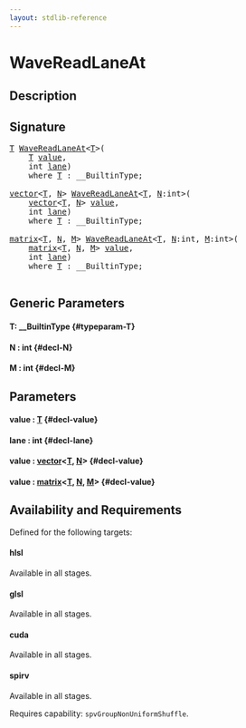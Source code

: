 ```yaml
---
layout: stdlib-reference
---
```


# WaveReadLaneAt

## Description





## Signature 

<pre>
<a href="/stdlib-reference/global-decls/wavereadlaneat-048c#typeparam-T" class="code_type">T</a> <a href="/stdlib-reference/global-decls/wavereadlaneat-048c">WaveReadLaneAt</a>&lt;<a href="/stdlib-reference/global-decls/wavereadlaneat-048c#typeparam-T" class="code_type">T</a>&gt;(
    <a href="/stdlib-reference/global-decls/wavereadlaneat-048c#typeparam-T" class="code_type">T</a> <a href="/stdlib-reference/global-decls/wavereadlaneat-048c#decl-value" class="code_param">value</a>,
    <span class="code_keyword">int</span> <a href="/stdlib-reference/global-decls/wavereadlaneat-048c#decl-lane" class="code_param">lane</a>)
    <span class='code_keyword'>where</span> <a href="/stdlib-reference/global-decls/wavereadlaneat-048c#typeparam-T" class="code_type">T</a> : __BuiltinType;

<a href="/stdlib-reference/types/vector/index" class="code_type">vector</a>&lt;<a href="/stdlib-reference/global-decls/wavereadlaneat-048c#typeparam-T" class="code_type">T</a>, <a href="/stdlib-reference/global-decls/wavereadlaneat-048c#decl-N" class="code_var">N</a>&gt; <a href="/stdlib-reference/global-decls/wavereadlaneat-048c">WaveReadLaneAt</a>&lt;<a href="/stdlib-reference/global-decls/wavereadlaneat-048c#typeparam-T" class="code_type">T</a>, <a href="/stdlib-reference/global-decls/wavereadlaneat-048c#decl-N" class="code_var">N</a>:<span class="code_keyword">int</span>&gt;(
    <a href="/stdlib-reference/types/vector/index" class="code_type">vector</a>&lt;<a href="/stdlib-reference/global-decls/wavereadlaneat-048c#typeparam-T" class="code_type">T</a>, <a href="/stdlib-reference/global-decls/wavereadlaneat-048c#decl-N" class="code_var">N</a>&gt; <a href="/stdlib-reference/global-decls/wavereadlaneat-048c#decl-value" class="code_param">value</a>,
    <span class="code_keyword">int</span> <a href="/stdlib-reference/global-decls/wavereadlaneat-048c#decl-lane" class="code_param">lane</a>)
    <span class='code_keyword'>where</span> <a href="/stdlib-reference/global-decls/wavereadlaneat-048c#typeparam-T" class="code_type">T</a> : __BuiltinType;

<a href="/stdlib-reference/types/matrix/index" class="code_type">matrix</a>&lt;<a href="/stdlib-reference/global-decls/wavereadlaneat-048c#typeparam-T" class="code_type">T</a>, <a href="/stdlib-reference/global-decls/wavereadlaneat-048c#decl-N" class="code_var">N</a>, <a href="/stdlib-reference/global-decls/wavereadlaneat-048c#decl-M" class="code_var">M</a>&gt; <a href="/stdlib-reference/global-decls/wavereadlaneat-048c">WaveReadLaneAt</a>&lt;<a href="/stdlib-reference/global-decls/wavereadlaneat-048c#typeparam-T" class="code_type">T</a>, <a href="/stdlib-reference/global-decls/wavereadlaneat-048c#decl-N" class="code_var">N</a>:<span class="code_keyword">int</span>, <a href="/stdlib-reference/global-decls/wavereadlaneat-048c#decl-M" class="code_var">M</a>:<span class="code_keyword">int</span>&gt;(
    <a href="/stdlib-reference/types/matrix/index" class="code_type">matrix</a>&lt;<a href="/stdlib-reference/global-decls/wavereadlaneat-048c#typeparam-T" class="code_type">T</a>, <a href="/stdlib-reference/global-decls/wavereadlaneat-048c#decl-N" class="code_var">N</a>, <a href="/stdlib-reference/global-decls/wavereadlaneat-048c#decl-M" class="code_var">M</a>&gt; <a href="/stdlib-reference/global-decls/wavereadlaneat-048c#decl-value" class="code_param">value</a>,
    <span class="code_keyword">int</span> <a href="/stdlib-reference/global-decls/wavereadlaneat-048c#decl-lane" class="code_param">lane</a>)
    <span class='code_keyword'>where</span> <a href="/stdlib-reference/global-decls/wavereadlaneat-048c#typeparam-T" class="code_type">T</a> : __BuiltinType;

</pre>

## Generic Parameters

#### T: \_\_BuiltinType {#typeparam-T}
#### N  : int {#decl-N}
#### M  : int {#decl-M}

## Parameters

#### value  : [T](/stdlib-reference/global-decls/wavereadlaneat-048c#typeparam-T) {#decl-value}
#### lane  : int {#decl-lane}
#### value  : [vector](/stdlib-reference/types/vector/index)\<[T](/stdlib-reference/types/vector/index#typeparam-T), [N](/stdlib-reference/types/vector/index#decl-N)\> {#decl-value}
#### value  : [matrix](/stdlib-reference/types/matrix/index)\<[T](/stdlib-reference/types/matrix/t-0), [N](/stdlib-reference/types/matrix/index#decl-N), [M](/stdlib-reference/types/matrix/index#decl-M)\> {#decl-value}

## Availability and Requirements

Defined for the following targets:

#### hlsl
Available in all stages.

#### glsl
Available in all stages.

#### cuda
Available in all stages.

#### spirv
Available in all stages.

Requires capability: `spvGroupNonUniformShuffle`.


